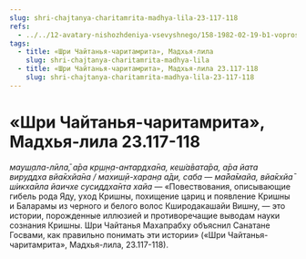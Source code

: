 ```yaml
---
slug: shri-chajtanya-charitamrita-madhya-lila-23-117-118
refs:
  - ../../12-avatary-nishozhdeniya-vsevyshnego/158-1982-02-19-b1-vopros-o-rebenke-ot-shivy-u-mohini-murti.md
tags:
  - title: «Шри Чайтанья-чаритамрита», Мадхья-лила
    slug: shri-chajtanya-charitamrita-madhya-lila
  - title: «Шри Чайтанья-чаритамрита», Мадхья-лила 23.117-118
    slug: shri-chajtanya-charitamrita-madhya-lila-23-117-118
---
```


# «Шри Чайтанья-чаритамрита», Мадхья-лила 23.117-118

*мауш̣ала-лӣла̄, а̄ра кр̣ш̣н̣а-антардха̄на, кеш́а̄вата̄ра, а̄ра йата вируддха вйа̄кхйа̄на / махиш̣ӣ-харан̣а а̄ди, саба — ма̄йа̄майа, вйа̄кхйа̄ ш́икха̄ила йаичхе сусиддха̄нта хайа* — «Повествования, описывающие гибель рода Яду, уход Кришны, похищение цариц и появление Кришны и Баларамы из черного и белого волос Кширодакашайи Вишну, — это истории, порожденные иллюзией и противоречащие выводам науки сознания Кришны. Шри Чайтанья Махапрабху объяснил Санатане Госвами, как правильно понимать эти истории» («Шри Чайтанья-чаритамрита», Мадхья-лила, 23.117-118).
